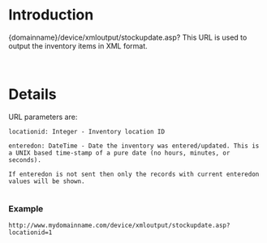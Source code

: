# Introduction #

{domainname}/device/xmloutput/stockupdate.asp? This URL is used to output the inventory items in XML format.

<br>

<h1>Details</h1>

URL parameters are:<br>
<pre><code>locationid: Integer - Inventory location ID<br>
enteredon: DateTime - Date the inventory was entered/updated. This is a UNIX based time-stamp of a pure date (no hours, minutes, or seconds).<br>
If enteredon is not sent then only the records with current enteredon values will be shown.<br>
</code></pre>

<h3>Example</h3>
<pre><code>http://www.mydomainname.com/device/xmloutput/stockupdate.asp?locationid=1<br>
</code></pre>